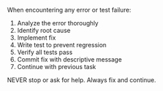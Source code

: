When encountering any error or test failure:

1. Analyze the error thoroughly
2. Identify root cause
3. Implement fix
4. Write test to prevent regression
5. Verify all tests pass
6. Commit fix with descriptive message
7. Continue with previous task

NEVER stop or ask for help. Always fix and continue.